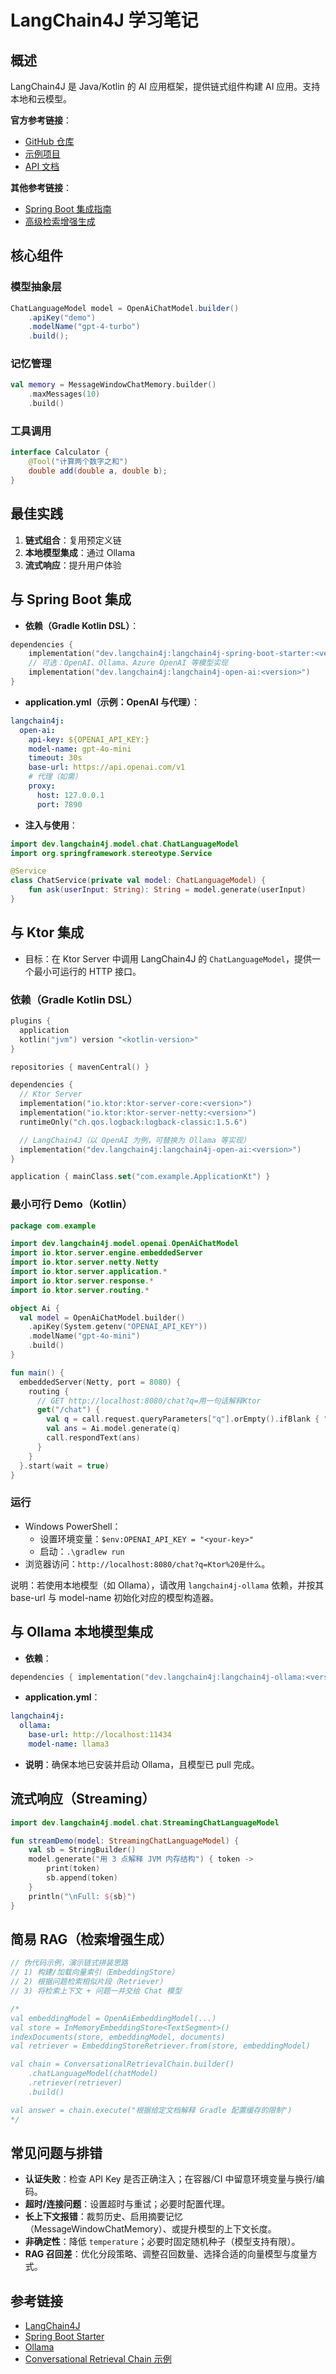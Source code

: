 # LangChain4J 学习笔记

## 概述

LangChain4J 是 Java/Kotlin 的 AI 应用框架，提供链式组件构建 AI 应用。支持本地和云模型。

**官方参考链接**：
- [GitHub 仓库](https://github.com/langchain4j/langchain4j)
- [示例项目](https://github.com/langchain4j/langchain4j-examples)
- [API 文档](https://javadoc.io/doc/dev.langchain4j/langchain4j)

**其他参考链接**：
- [Spring Boot 集成指南](https://github.com/langchain4j/langchain4j-spring-boot-starter)
- [高级检索增强生成](https://github.com/langchain4j/langchain4j/blob/main/langchain4j/src/main/java/dev/langchain4j/chain/ConversationalRetrievalChain.java)

## 核心组件

### 模型抽象层
```java
ChatLanguageModel model = OpenAiChatModel.builder()
    .apiKey("demo")
    .modelName("gpt-4-turbo")
    .build();
```

### 记忆管理
```kotlin
val memory = MessageWindowChatMemory.builder()
    .maxMessages(10)
    .build()
```

### 工具调用
```java
interface Calculator {
    @Tool("计算两个数字之和")
    double add(double a, double b);
}
```

## 最佳实践
1. **链式组合**：复用预定义链
2. **本地模型集成**：通过 Ollama
3. **流式响应**：提升用户体验

## 与 Spring Boot 集成

- **依赖（Gradle Kotlin DSL）**：
```kotlin
dependencies {
    implementation("dev.langchain4j:langchain4j-spring-boot-starter:<version>")
    // 可选：OpenAI、Ollama、Azure OpenAI 等模型实现
    implementation("dev.langchain4j:langchain4j-open-ai:<version>")
}
```

- **application.yml（示例：OpenAI 与代理）**：
```yaml
langchain4j:
  open-ai:
    api-key: ${OPENAI_API_KEY:}
    model-name: gpt-4o-mini
    timeout: 30s
    base-url: https://api.openai.com/v1
    # 代理（如需）
    proxy:
      host: 127.0.0.1
      port: 7890
```

- **注入与使用**：
```kotlin
import dev.langchain4j.model.chat.ChatLanguageModel
import org.springframework.stereotype.Service

@Service
class ChatService(private val model: ChatLanguageModel) {
    fun ask(userInput: String): String = model.generate(userInput)
}
```


## 与 Ktor 集成

- 目标：在 Ktor Server 中调用 LangChain4J 的 `ChatLanguageModel`，提供一个最小可运行的 HTTP 接口。

### 依赖（Gradle Kotlin DSL）
```kotlin
plugins {
  application
  kotlin("jvm") version "<kotlin-version>"
}

repositories { mavenCentral() }

dependencies {
  // Ktor Server
  implementation("io.ktor:ktor-server-core:<version>")
  implementation("io.ktor:ktor-server-netty:<version>")
  runtimeOnly("ch.qos.logback:logback-classic:1.5.6")

  // LangChain4J（以 OpenAI 为例，可替换为 Ollama 等实现）
  implementation("dev.langchain4j:langchain4j-open-ai:<version>")
}

application { mainClass.set("com.example.ApplicationKt") }
```

### 最小可行 Demo（Kotlin）
```kotlin
package com.example

import dev.langchain4j.model.openai.OpenAiChatModel
import io.ktor.server.engine.embeddedServer
import io.ktor.server.netty.Netty
import io.ktor.server.application.*
import io.ktor.server.response.*
import io.ktor.server.routing.*

object Ai {
  val model = OpenAiChatModel.builder()
    .apiKey(System.getenv("OPENAI_API_KEY"))
    .modelName("gpt-4o-mini")
    .build()
}

fun main() {
  embeddedServer(Netty, port = 8080) {
    routing {
      // GET http://localhost:8080/chat?q=用一句话解释Ktor
      get("/chat") {
        val q = call.request.queryParameters["q"].orEmpty().ifBlank { "你好，请简单自我介绍。" }
        val ans = Ai.model.generate(q)
        call.respondText(ans)
      }
    }
  }.start(wait = true)
}
```

### 运行

- Windows PowerShell：
  - 设置环境变量：`$env:OPENAI_API_KEY = "<your-key>"`
  - 启动：`.\gradlew run`
- 浏览器访问：`http://localhost:8080/chat?q=Ktor%20是什么`。

说明：若使用本地模型（如 Ollama），请改用 `langchain4j-ollama` 依赖，并按其 base-url 与 model-name 初始化对应的模型构造器。

## 与 Ollama 本地模型集成

- **依赖**：
```kotlin
dependencies { implementation("dev.langchain4j:langchain4j-ollama:<version>") }
```
- **application.yml**：
```yaml
langchain4j:
  ollama:
    base-url: http://localhost:11434
    model-name: llama3
```
- **说明**：确保本地已安装并启动 Ollama，且模型已 pull 完成。

## 流式响应（Streaming）

```kotlin
import dev.langchain4j.model.chat.StreamingChatLanguageModel

fun streamDemo(model: StreamingChatLanguageModel) {
    val sb = StringBuilder()
    model.generate("用 3 点解释 JVM 内存结构") { token ->
        print(token)
        sb.append(token)
    }
    println("\nFull: ${sb}")
}
```

## 简易 RAG（检索增强生成）

```kotlin
// 伪代码示例，演示链式拼装思路
// 1) 构建/加载向量索引（EmbeddingStore）
// 2) 根据问题检索相似片段（Retriever）
// 3) 将检索上下文 + 问题一并交给 Chat 模型

/*
val embeddingModel = OpenAiEmbeddingModel(...)
val store = InMemoryEmbeddingStore<TextSegment>()
indexDocuments(store, embeddingModel, documents)
val retriever = EmbeddingStoreRetriever.from(store, embeddingModel)

val chain = ConversationalRetrievalChain.builder()
    .chatLanguageModel(chatModel)
    .retriever(retriever)
    .build()

val answer = chain.execute("根据给定文档解释 Gradle 配置缓存的限制")
*/
```

## 常见问题与排错

- **认证失败**：检查 API Key 是否正确注入；在容器/CI 中留意环境变量与换行/编码。
- **超时/连接问题**：设置超时与重试；必要时配置代理。
- **长上下文报错**：裁剪历史、启用摘要记忆（MessageWindowChatMemory）、或提升模型的上下文长度。
- **非确定性**：降低 `temperature`；必要时固定随机种子（模型支持有限）。
- **RAG 召回差**：优化分段策略、调整召回数量、选择合适的向量模型与度量方式。

## 参考链接

- [LangChain4J](https://github.com/langchain4j/langchain4j)
- [Spring Boot Starter](https://github.com/langchain4j/langchain4j-spring-boot-starter)
- [Ollama](https://ollama.ai/)
- [Conversational Retrieval Chain 示例](https://github.com/langchain4j/langchain4j/blob/main/langchain4j/src/main/java/dev/langchain4j/chain/ConversationalRetrievalChain.java)

